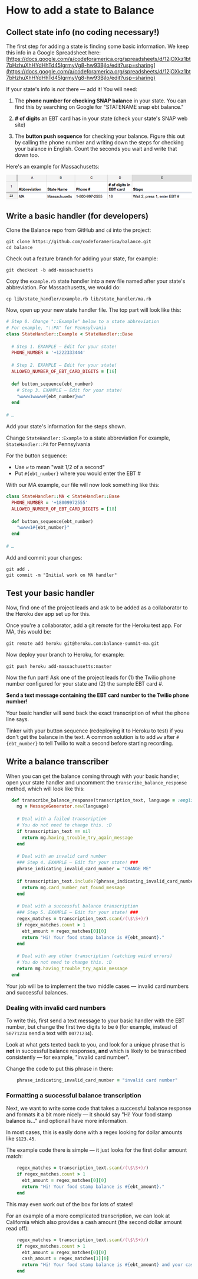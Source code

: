 
# How to add a state to Balance

## Collect state info (no coding necessary!)

The first step for adding a state is finding some basic information. We keep this info in a Google Spreadsheet here: [https://docs.google.com/a/codeforamerica.org/spreadsheets/d/12jOXkz1bt7bHzhuXhHYdHhTd45IgrmyVg8-hw93BjIo/edit?usp=sharing](https://docs.google.com/a/codeforamerica.org/spreadsheets/d/12jOXkz1bt7bHzhuXhHYdHhTd45IgrmyVg8-hw93BjIo/edit?usp=sharing)

If your state's info is _not_ there — add it! You will need:

1. The **phone number for checking SNAP balance** in your state. You can find this by searching on Google for "STATENAME snap ebt balance."

2. **\# of digits** an EBT card has in your state (check your state's SNAP web site)

3. The **button push sequence** for checking your balance. Figure this out by calling the phone number and writing down the steps for checking your balance in English. Count the seconds you wait and write that down too.

Here's an example for Massachusetts:

![Example for Massachusetts](screenshots/state-example.png)


## Write a basic handler (for developers)

Clone the Balance repo from GitHub and `cd` into the project:

```
git clone https://github.com/codeforamerica/balance.git
cd balance
```

Check out a feature branch for adding your state, for example:

```
git checkout -b add-massachusetts
```

Copy the `example.rb` state handler into a new file named after your state's abbreviation. For Massachusetts, we would do:

```
cp lib/state_handler/example.rb lib/state_handler/ma.rb
```

Now, open up your new state handler file. The top part will look like this:

```ruby
# Step 0. Change "::Example" below to a state abbreviation
# For example, "::PA" for Pennsylvania
class StateHandler::Example < StateHandler::Base

  # Step 1. EXAMPLE — Edit for your state!
  PHONE_NUMBER = '+1222333444'

  # Step 2. EXAMPLE — Edit for your state!
  ALLOWED_NUMBER_OF_EBT_CARD_DIGITS = [16]

  def button_sequence(ebt_number)
    # Step 3. EXAMPLE — Edit for your state!
    "wwww1wwww#{ebt_number}ww"
  end

# …
```



Add your state's information for the steps shown.

Change `StateHandler::Example` to a state abbreviation 
For example, `StateHandler::PA` for Pennsylvania


For the button sequence:
  - Use `w` to mean "wait 1/2 of a second"
  - Put `#{ebt_number}` where you would enter the EBT #

With our MA example, our file will now look something like this:

```ruby
class StateHandler::MA < StateHandler::Base
  PHONE_NUMBER = '+18009972555'
  ALLOWED_NUMBER_OF_EBT_CARD_DIGITS = [18]

  def button_sequence(ebt_number)
    "wwww1#{ebt_number}"
  end

# …
```

Add and commit your changes:

```
git add .
git commit -m "Initial work on MA handler"
```

## Test your basic handler

Now, find one of the project leads and ask to be added as a collaborator to the Heroku dev app set up for this.

Once you're a collaborator, add a git remote for the Heroku test app. For MA, this would be:

`git remote add heroku git@heroku.com:balance-summit-ma.git`

Now deploy your branch to Heroku, for example:

`git push heroku add-massachusetts:master`

Now the fun part! Ask one of the project leads for (1) the Twilio phone number configured for your state and (2) the sample EBT card #.

**Send a text message containing the EBT card number to the Twilio phone number!**

Your basic handler will send back the exact transcription of what the phone line says. 

Tinker with your button sequence (redeploying it to Heroku to test) if you don't get the balance in the text. A common solution is to add `ww` after `#{ebt_number}` to tell Twilio to wait a second before starting recording.


## Write a balance transcriber

When you can get the balance coming through with your basic handler, open your state handler and uncomment the `transcribe_balance_response` method, which will look like this:

```ruby
  def transcribe_balance_response(transcription_text, language = :english)
    mg = MessageGenerator.new(language)

    # Deal with a failed transcription
    # You do not need to change this. :D
    if transcription_text == nil
      return mg.having_trouble_try_again_message
    end

    # Deal with an invalid card number
    ### Step 4. EXAMPLE — Edit for your state! ###
    phrase_indicating_invalid_card_number = "CHANGE ME"

    if transcription_text.include?(phrase_indicating_invalid_card_number)
      return mg.card_number_not_found_message
    end

    # Deal with a successful balance transcription
    ### Step 5. EXAMPLE — Edit for your state! ###
    regex_matches = transcription_text.scan(/(\$\S+)/)
    if regex_matches.count > 1
      ebt_amount = regex_matches[0][0]
      return "Hi! Your food stamp balance is #{ebt_amount}."
    end

    # Deal with any other transcription (catching weird errors)
    # You do not need to change this. :D
    return mg.having_trouble_try_again_message
  end
```

Your job will be to implement the two middle cases — invalid card numbers and successful balances.

### Dealing with invalid card numbers

To write this, first send a text message to your basic handler with the EBT number, but change the first two digits to be `0` (for example, instead of `50771234` send a text with `00771234`).

Look at what gets texted back to you, and look for a unique phrase that is **not** in successful balance responses, **and** which is likely to be transcribed consistently — for example, "invalid card number".

Change the code to put this phrase in there:

```ruby
    phrase_indicating_invalid_card_number = "invalid card number"
```

### Formatting a successful balance transcription

Next, we want to write some code that takes a successful balance response and formats it a bit more nicely — it should say "Hi! Your food stamp balance is…" and optionall have more information.

In most cases, this is easily done with a regex looking for dollar amounts like `$123.45`.

The example code there is simple — it just looks for the first dollar amount match:

```ruby
    regex_matches = transcription_text.scan(/(\$\S+)/)
    if regex_matches.count > 1
      ebt_amount = regex_matches[0][0]
      return "Hi! Your food stamp balance is #{ebt_amount}."
    end
```

This may even work out of the box for lots of states!

For an example of a more complicated transcription, we can look at California which also provides a cash amount (the second dollar amount read off):

```ruby
    regex_matches = transcription_text.scan(/(\$\S+)/)
    if regex_matches.count > 1
      ebt_amount = regex_matches[0][0]
      cash_amount = regex_matches[1][0]
      return "Hi! Your food stamp balance is #{ebt_amount} and your cash balance is #{cash_amount}."
    end
```

